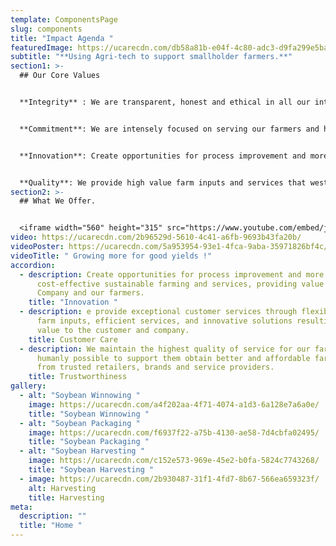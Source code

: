 ```yaml
---
template: ComponentsPage
slug: components
title: "Impact Agenda "
featuredImage: https://ucarecdn.com/db58a81b-e04f-4c80-adc3-d9fa299e5ba1/
subtitle: "**Using Agri-tech to support smallholder farmers.**"
section1: >-
  ## Our Core Values


  **Integrity** ​: We are transparent, honest and ethical in all our interactions with farmers, potential farmers, input dealers and service providers with the highest standard of professional behaviour.


  **Commitment**:​ We are intensely focused on serving our farmers and helping them achieve their objectives. we create value.


  **Innovation**:​ Create opportunities for process improvement and more cost-effective sustainable farming and services, providing value to the Company and our farmers.


  **Quality**: ​We provide high value farm inputs and services that west and behind, which ensures customer satisfaction, profitability and the future of our farmers and our growth.
section2: >-
  ## What We Offer.


  <iframe width="560" height="315" src="https://www.youtube.com/embed/jjBBFMhraCQ" frameborder="0" allow="accelerometer; autoplay; clipboard-write; encrypted-media; gyroscope; picture-in-picture" allowfullscreen></iframe>
video: https://ucarecdn.com/2b96529d-5610-4c41-a6fb-9693b43fa20b/
videoPoster: https://ucarecdn.com/5a953954-93e1-4fca-9aba-35971826bf4c/
videoTitle: " Growing more for good yields !"
accordion:
  - description: Create opportunities for process improvement and more
      cost-effective sustainable farming and services, providing value to the
      Company and our farmers.
    title: "Innovation "
  - description: e provide exceptional customer services through flexible, quality
      farm inputs, efficient services, and innovative solutions resulting in
      value to the customer and company.
    title: Customer Care
  - description: We maintain the highest quality of service for our farmers as is
      humanly possible to support them obtain better and affordable farm inputs
      from trusted retailers, brands and service providers.
    title: Trustworthiness
gallery:
  - alt: "Soybean Winnowing "
    image: https://ucarecdn.com/a4f202aa-4f71-4074-a1d3-6a128e7a6a0e/
    title: "Soybean Winnowing "
  - alt: "Soybean Packaging "
    image: https://ucarecdn.com/f6937f22-a75b-4130-ae58-7d4cbfa02495/
    title: "Soybean Packaging "
  - alt: "Soybean Harvesting "
    image: https://ucarecdn.com/c152e573-969e-45e2-b0fa-5824c7743268/
    title: "Soybean Harvesting "
  - image: https://ucarecdn.com/2b930487-31f1-4fd7-8b67-566ea659323f/
    alt: Harvesting
    title: Harvesting
meta:
  description: ""
  title: "Home "
---
```

